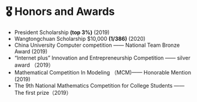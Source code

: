 # 🎖 Honors and Awards

- President Scholarship **(top 3%)** (2019)
- Wangtongchuan Scholarship $10,000 **(1/386)** (2020)
- China University Computer competition —— National Team Bronze Award (2019)
- “Internet plus” Innovation and Entrepreneurship Competition —— silver award （2019）
- Mathematical Competition In Modeling （MCM)—— Honorable Mention (2019)
- The 9th National Mathematics Competition for College Students —— The first prize（2019）
